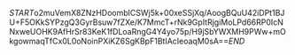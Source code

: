 $START$o2muVemX8ZNzHDoombICSWj5k+00xeSSjXq/AoogBQuU42iDPt1BJU+F5OKkSYPzgQ3GyrBsuw7fZXe/K7MmcT+rNk9GpItRjgiMoLPd66RP0IcNNxweUOHK9AfHrSr83KeK1fDLoaRngG4Y4yo75p/H9jSbYWXMH9PWw+mOkgowmaqTfCx0L0oNoinPXiKZ6SgKBpF1BtIAcIeoaqM0sA==$END$